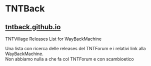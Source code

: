 # TNTBack
## [tntback.github.io](https://tntback.github.io)
TNTVillage Releases List for WayBackMachine

Una lista con ricerca delle releases del TNTForum e i relativi link alla WayBackMachine.  
Non abbiamo nulla a che fa col TNTForum e con scambioetico
